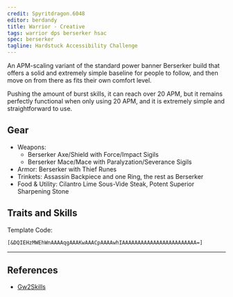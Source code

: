 ```yaml
---
credit: Spyritdragon.6048
editor: berdandy
title: Warrior - Creative
tags: warrior dps berserker hsac
spec: berserker
tagline: Hardstuck Accessibility Challenge
---
```


An APM-scaling variant of the standard power banner Berserker build that offers a solid and extremely simple baseline for people to follow, and then move on from there as fits their own comfort level.

Pushing the amount of burst skills, it can reach over 20 APM, but it remains perfectly functional when only using 20 APM, and it is extremely simple and straightforward to use. 

## Gear

- Weapons:
  - Berserker Axe/Shield with Force/Impact Sigils
  - Berserker Mace/Mace with Paralyzation/Severance Sigils
- Armor: Berserker with Thief Runes
- Trinkets: Assassin Backpiece and one Ring, the rest as Berserker
- Food & Utility: Cilantro Lime Sous-Vide Steak, Potent Superior Sharpening Stone

## Traits and Skills

Template Code:

`[&DQIEHzMWEhWnAAAAqgAAAKwAAACpAAAAwhIAAAAAAAAAAAAAAAAAAAAAAAA=]`

---

<div
  data-armory-embed='skills'
  data-armory-ids='14401,14405,14407,14404,30343'
>
</div>
<div
  data-armory-embed='specializations'
  data-armory-ids='4,51,18'
  data-armory-4-traits='1444,1449,1437'
  data-armory-51-traits='1413,1484,1369'
  data-armory-18-traits='2049,2011,1928'
>
</div>
<script async src='https://unpkg.com/armory-embeds@^0.x.x/armory-embeds.js'></script>



## References

- [Gw2Skills](http://gw2skills.net/editor/?PKEBc6lnlJw6YcsJmJO+WWtKA-zxQYhonbbHE5p0iIoWJQFKgWGCeaaowZE-e)
